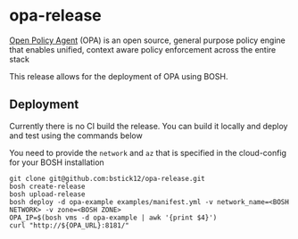 # opa-release

[Open Policy Agent](https://www.openpolicyagent.org/) (OPA) is an open source, general purpose policy engine that enables unified, context aware policy enforcement across the entire stack

This release allows for the deployment of OPA using BOSH.

## Deployment

Currently there is no CI build the release. You can build it locally and deploy and test using the commands below

You need to provide the `network` and `az` that is specified in the cloud-config for your BOSH installation 

```
git clone git@github.com:bstick12/opa-release.git
bosh create-release
bosh upload-release
bosh deploy -d opa-example examples/manifest.yml -v network_name=<BOSH NETWORK> -v zone=<BOSH ZONE>
OPA_IP=$(bosh vms -d opa-example | awk '{print $4}')
curl "http://${OPA_URL}:8181/"
```




